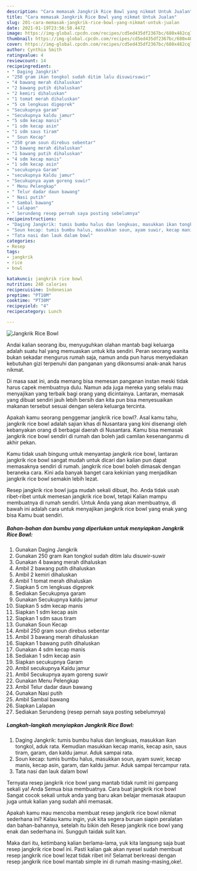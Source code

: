 ```yaml
---
description: "Cara memasak Jangkrik Rice Bowl yang nikmat Untuk Jualan"
title: "Cara memasak Jangkrik Rice Bowl yang nikmat Untuk Jualan"
slug: 201-cara-memasak-jangkrik-rice-bowl-yang-nikmat-untuk-jualan
date: 2021-01-19T23:56:58.447Z
image: https://img-global.cpcdn.com/recipes/cd5ed435df2367bc/680x482cq70/jangkrik-rice-bowl-foto-resep-utama.jpg
thumbnail: https://img-global.cpcdn.com/recipes/cd5ed435df2367bc/680x482cq70/jangkrik-rice-bowl-foto-resep-utama.jpg
cover: https://img-global.cpcdn.com/recipes/cd5ed435df2367bc/680x482cq70/jangkrik-rice-bowl-foto-resep-utama.jpg
author: Cynthia Smith
ratingvalue: 4
reviewcount: 14
recipeingredient:
- " Daging Jangkrik"
- "250 gram ikan tongkol sudah ditim lalu disuwirsuwir"
- "4 bawang merah dihaluskan"
- "2 bawang putih dihaluskan"
- "2 kemiri dihaluskan"
- "1 tomat merah dihaluskan"
- "5 cm lengkuas digeprek"
- "Secukupnya garam"
- "Secukupnya kaldu jamur"
- "5 sdm kecap manis"
- "1 sdm kecap asin"
- "1 sdm saus tiram"
- " Soun Kecap"
- "250 gram soun direbus sebentar"
- "3 bawang merah dihaluskan"
- "1 bawang putih dihaluskan"
- "4 sdm kecap manis"
- "1 sdm kecap asin"
- "secukupnya Garam"
- "secukupnya Kaldu jamur"
- "Secukupnya ayam goreng suwir"
- " Menu Pelengkap"
- " Telur dadar daun bawang"
- " Nasi putih"
- " Sambal bawang"
- " Lalapan"
- " Serundeng resep pernah saya posting sebelumnya"
recipeinstructions:
- "Daging Jangkrik: tumis bumbu halus dan lengkuas, masukkan ikan tongkol, aduk rata. Kemudian masukkan kecap manis, kecap asin, saus tiram, garam, dan kaldu jamur. Aduk sampai rata."
- "Soun kecap: tumis bumbu halus, masukkan soun, ayam suwir, kecap manis, kecap asin, garam, dan kaldu jamur. Aduk sampai tercampur rata."
- "Tata nasi dan lauk dalam bowl"
categories:
- Resep
tags:
- jangkrik
- rice
- bowl

katakunci: jangkrik rice bowl 
nutrition: 240 calories
recipecuisine: Indonesian
preptime: "PT10M"
cooktime: "PT30M"
recipeyield: "4"
recipecategory: Lunch

---
```



![Jangkrik Rice Bowl](https://img-global.cpcdn.com/recipes/cd5ed435df2367bc/680x482cq70/jangkrik-rice-bowl-foto-resep-utama.jpg)

Andai kalian seorang ibu, menyuguhkan olahan mantab bagi keluarga adalah suatu hal yang memuaskan untuk kita sendiri. Peran seorang  wanita bukan sekadar mengurus rumah saja, namun anda pun harus menyediakan kebutuhan gizi terpenuhi dan panganan yang dikonsumsi anak-anak harus nikmat.

Di masa  saat ini, anda memang bisa memesan panganan instan meski tidak harus capek membuatnya dulu. Namun ada juga mereka yang selalu mau menyajikan yang terbaik bagi orang yang dicintainya. Lantaran, memasak yang dibuat sendiri jauh lebih bersih dan kita pun bisa menyesuaikan makanan tersebut sesuai dengan selera keluarga tercinta. 



Apakah kamu seorang penggemar jangkrik rice bowl?. Asal kamu tahu, jangkrik rice bowl adalah sajian khas di Nusantara yang kini disenangi oleh kebanyakan orang di berbagai daerah di Nusantara. Kamu bisa memasak jangkrik rice bowl sendiri di rumah dan boleh jadi camilan kesenanganmu di akhir pekan.

Kamu tidak usah bingung untuk menyantap jangkrik rice bowl, lantaran jangkrik rice bowl sangat mudah untuk dicari dan kalian pun dapat memasaknya sendiri di rumah. jangkrik rice bowl boleh dimasak dengan beraneka cara. Kini ada banyak banget cara kekinian yang menjadikan jangkrik rice bowl semakin lebih lezat.

Resep jangkrik rice bowl juga mudah sekali dibuat, lho. Anda tidak usah ribet-ribet untuk memesan jangkrik rice bowl, tetapi Kalian mampu membuatnya di rumah sendiri. Untuk Anda yang akan membuatnya, di bawah ini adalah cara untuk menyajikan jangkrik rice bowl yang enak yang bisa Kamu buat sendiri.

<!--inarticleads1-->

##### Bahan-bahan dan bumbu yang diperlukan untuk menyiapkan Jangkrik Rice Bowl:

1. Gunakan  Daging Jangkrik
1. Gunakan 250 gram ikan tongkol sudah ditim lalu disuwir-suwir
1. Gunakan 4 bawang merah dihaluskan
1. Ambil 2 bawang putih dihaluskan
1. Ambil 2 kemiri dihaluskan
1. Ambil 1 tomat merah dihaluskan
1. Siapkan 5 cm lengkuas digeprek
1. Sediakan Secukupnya garam
1. Gunakan Secukupnya kaldu jamur
1. Siapkan 5 sdm kecap manis
1. Siapkan 1 sdm kecap asin
1. Siapkan 1 sdm saus tiram
1. Gunakan  Soun Kecap
1. Ambil 250 gram soun direbus sebentar
1. Ambil 3 bawang merah dihaluskan
1. Siapkan 1 bawang putih dihaluskan
1. Gunakan 4 sdm kecap manis
1. Sediakan 1 sdm kecap asin
1. Siapkan secukupnya Garam
1. Ambil secukupnya Kaldu jamur
1. Ambil Secukupnya ayam goreng suwir
1. Gunakan  Menu Pelengkap
1. Ambil  Telur dadar daun bawang
1. Gunakan  Nasi putih
1. Ambil  Sambal bawang
1. Siapkan  Lalapan
1. Sediakan  Serundeng (resep pernah saya posting sebelumnya)




<!--inarticleads2-->

##### Langkah-langkah menyiapkan Jangkrik Rice Bowl:

1. Daging Jangkrik: tumis bumbu halus dan lengkuas, masukkan ikan tongkol, aduk rata. Kemudian masukkan kecap manis, kecap asin, saus tiram, garam, dan kaldu jamur. Aduk sampai rata.
1. Soun kecap: tumis bumbu halus, masukkan soun, ayam suwir, kecap manis, kecap asin, garam, dan kaldu jamur. Aduk sampai tercampur rata.
1. Tata nasi dan lauk dalam bowl




Ternyata resep jangkrik rice bowl yang mantab tidak rumit ini gampang sekali ya! Anda Semua bisa membuatnya. Cara buat jangkrik rice bowl Sangat cocok sekali untuk anda yang baru akan belajar memasak ataupun juga untuk kalian yang sudah ahli memasak.

Apakah kamu mau mencoba membuat resep jangkrik rice bowl nikmat sederhana ini? Kalau kamu ingin, yuk kita segera buruan siapin peralatan dan bahan-bahannya, setelah itu bikin deh Resep jangkrik rice bowl yang enak dan sederhana ini. Sungguh taidak sulit kan. 

Maka dari itu, ketimbang kalian berlama-lama, yuk kita langsung saja buat resep jangkrik rice bowl ini. Pasti kalian gak akan nyesel sudah membuat resep jangkrik rice bowl lezat tidak ribet ini! Selamat berkreasi dengan resep jangkrik rice bowl mantab simple ini di rumah masing-masing,oke!.

